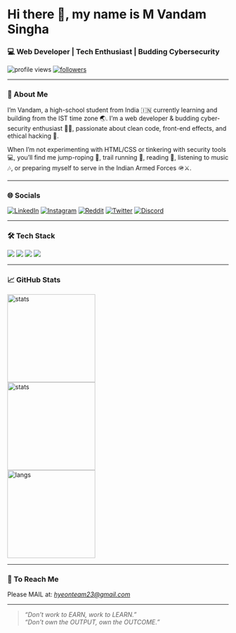 # Hi there 👋, my name is M Vandam Singha
### 💻 Web Developer | Tech Enthusiast | Budding Cybersecurity

<p>
  <img src="https://komarev.com/ghpvc/?username=lightbrigadeofficial&label=Profile%20Views&color=0e75b6&style=flat" alt="profile views" /> 
  <a href="https://github.com/YourUserName?tab=followers">
    <img src="https://img.shields.io/github/followers/lightbrigadeofficial?label=Followers&style=social" alt="followers" />
  </a>
</p>

---

### 🚀 About Me  
I’m Vandam, a high-school student from India 🇮🇳 currently learning and building from the IST time zone 🌏. I’m a web developer & budding cyber-security enthusiast 🧑‍💻, passionate about clean code, front-end effects, and ethical hacking 🔐.

When I’m not experimenting with HTML/CSS or tinkering with security tools 💻, you’ll find me jump-roping 🦘, trail running 🏃, reading 📖, listening to music 🎶, or preparing myself to serve in the Indian Armed Forces 🪖⚔️.

---

### 🌐 Socials 

[![LinkedIn](https://img.shields.io/badge/LinkedIn-0077B5?style=for-the-badge&logo=linkedin&logoColor=white)](https://www.linkedin.com/in/m-vandam-singha-351264326/)
[![Instagram](https://img.shields.io/badge/Instagram-E4405F?style=for-the-badge&logo=instagram&logoColor=white)](https://www.instagram.com/vandam.io/) 
[![Reddit](https://img.shields.io/badge/Reddit-FF4500?style=for-the-badge&logo=reddit&logoColor=white)](https://www.reddit.com/user/One-Composer7837/) 
[![Twitter](https://img.shields.io/badge/Twitter-1DA1F2?style=for-the-badge&logo=twitter&logoColor=white)](https://x.com/tx_aaron_3125) 
[![Discord](https://img.shields.io/badge/Discord-5865F2?style=for-the-badge&logo=discord&logoColor=white)](https://discord.com/users/vandam.dev) 

---

### 🛠️ Tech Stack  
<p>
  <img src="https://img.shields.io/badge/-HTML5-E34F26?logo=html5&logoColor=white&style=for-the-badge" />
  <img src="https://img.shields.io/badge/-CSS3-1572B6?logo=css3&logoColor=white&style=for-the-badge" />
  <img src="https://img.shields.io/badge/-JavaScript-F7DF1E?logo=javascript&logoColor=black&style=for-the-badge" />
  <img src="https://img.shields.io/badge/-Git-F05032?logo=git&logoColor=white&style=for-the-badge" />
</p>

---

### 📈 GitHub Stats  
<p>
  <img src="https://github-readme-stats.vercel.app/api?username=lightbrigadeofficial&show_icons=true&theme=radical" alt="stats" height="200" /> <br>
  <img src="https://github-readme-streak-stats.herokuapp.com/?user=AjmalShahabudeen&theme=radical&hide_border=false" alt="stats" height="200" /> <br>
  <img src="https://github-readme-stats.vercel.app/api/top-langs/?username=lightbrigadeofficial&layout=compact&theme=radical" alt="langs" height="200" />
</p>

---

### 📩 To Reach Me

Please MAIL at: [<i>hyeonteam23@gmail.com<i>](mailto:hyeonteam23@gmail.com)

---

> *“Don't work to EARN, work to LEARN.”* <br>
> *“Don't own the OUTPUT, own the OUTCOME.”*
